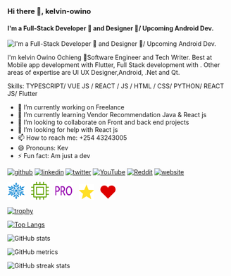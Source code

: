 ### Hi there 👋, kelvin-owino 
#### I'm a Full-Stack Developer 📱 and Designer 🎨/ Upcoming Android Dev.
![I'm a Full-Stack Developer 📱 and Designer 🎨/ Upcoming Android Dev.]([https://pbs.twimg.com/profile_banners/1621063741818257408/1712073921/600x200](https://github.com/kelvin-owino/kelvin-owino/blob/main/Kelvin%20Ochieng.png))

I'm kelvin Owino Ochieng 👋Software Engineer and Tech Writer. Best at Mobile app development with Flutter, Full Stack development with . Other areas of expertise are UI UX Designer,Android, .Net and Qt.

Skills: TYPESCRIPT/ VUE JS / REACT / JS / HTML / CSS/ PYTHON/ REACT JS/ Flutter

- 🔭 I’m currently working on Freelance 
- 🌱 I’m currently learning Vendor Recommendation Java & React js 
- 👯 I’m looking to collaborate on Front and back end projects 
- 🤔 I’m looking for help with React js 
- 📫 How to reach me: +254 43243005 
- 😄 Pronouns: Kev 
- ⚡ Fun fact: Am just a dev 


[<img src='https://cdn.jsdelivr.net/npm/simple-icons@3.0.1/icons/github.svg' alt='github' height='40'>](https://github.com/kelvin-owino)  [<img src='https://cdn.jsdelivr.net/npm/simple-icons@3.0.1/icons/linkedin.svg' alt='linkedin' height='40'>](https://www.linkedin.com/in/https://www.linkedin.com/in/kelvin-owino-522443215//)  [<img src='https://cdn.jsdelivr.net/npm/simple-icons@3.0.1/icons/twitter.svg' alt='twitter' height='40'>](https://twitter.com/https://twitter.com/KevinJo3757699)  [<img src='https://cdn.jsdelivr.net/npm/simple-icons@3.0.1/icons/youtube.svg' alt='YouTube' height='40'>](https://www.youtube.com/channel/https://www.youtube.com/channel/UCaG1v1BEfp00ZJglmNuDRWA)  [<img src='https://cdn.jsdelivr.net/npm/simple-icons@3.0.1/icons/reddit.svg' alt='Reddit' height='40'>](https://www.reddit.com/user/https://www.reddit.com/user/Kev_Developer/)  [<img src='https://cdn.jsdelivr.net/npm/simple-icons@3.0.1/icons/icloud.svg' alt='website' height='40'>](https://kelvin-owino.github.io/inlet.1/)  

<a href='https://archiveprogram.github.com/'><img src='https://raw.githubusercontent.com/acervenky/animated-github-badges/master/assets/acbadge.gif' width='40' height='40'></a> <a href='https://docs.github.com/en/developers'><img src='https://raw.githubusercontent.com/acervenky/animated-github-badges/master/assets/devbadge.gif' width='40' height='40'></a> <a href='https://github.com/pricing'><img src='https://raw.githubusercontent.com/acervenky/animated-github-badges/master/assets/pro.gif' width='40' height='40'></a> <a href='https://stars.github.com/'><img src='https://raw.githubusercontent.com/acervenky/animated-github-badges/master/assets/starbadge.gif' width='35' height='35'></a> <a href='https://docs.github.com/en/github/supporting-the-open-source-community-with-github-sponsors'><img src='https://raw.githubusercontent.com/acervenky/animated-github-badges/master/assets/sponsorbadge.gif' width='35' height='35'></a> 

[![trophy](https://github-profile-trophy.vercel.app/?username=kelvin-owino)](https://github.com/ryo-ma/github-profile-trophy)

[![Top Langs](https://github-readme-stats.vercel.app/api/top-langs/?username=kelvin-owino)](https://github.com/anuraghazra/github-readme-stats)

![GitHub stats](https://github-readme-stats.vercel.app/api?username=kelvin-owino&show_icons=true&count_private=true)  

![GitHub metrics](https://metrics.lecoq.io/kelvin-owino)  

![GitHub streak stats](https://streak-stats.demolab.com/?user=kelvin-owino)
